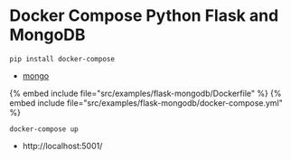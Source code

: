# Docker Compose Python Flask and MongoDB


```
pip install docker-compose
```

* [mongo](https://hub.docker.com/_/mongo)

{% embed include file="src/examples/flask-mongodb/Dockerfile" %}
{% embed include file="src/examples/flask-mongodb/docker-compose.yml" %}

```
docker-compose up
```

* http://localhost:5001/



